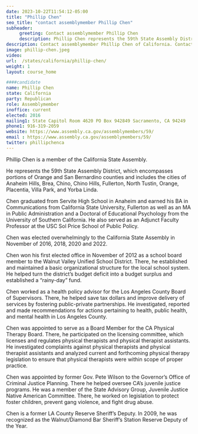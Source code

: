 ```yaml
---
date: 2023-10-22T11:54:12-05:00
title: "Phillip Chen"
seo_title: "contact assemblymember Phillip Chen"
subheader:
     greeting: Contact assemblymember Phillip Chen
     description: Phillip Chen represents the 59th State Assembly District, which encompasses portions of Orange and San Bernardino counties and includes the cities of Anaheim Hills, Brea, Chino, Chino Hills, Fullerton, North Tustin, Orange, Placentia, Villa Park, and Yorba Linda.
description: Contact assemblymember Phillip Chen of California. Contact information for Phillip Chen includes email address, phone number, and mailing address.
image: phillip-chen.jpeg
video:
url:  /states/california/phillip-chen/
weight: 1
layout: course_home

####candidate
name: Phillip Chen
state: California
party: Republican
role: Assemblymember
inoffice: current
elected: 2016
mailing1: State Capitol Room 4620 PO Box 942849 Sacramento, CA 94249
phone1: 916-319-2059
website: https://www.assembly.ca.gov/assemblymembers/59/
email : https://www.assembly.ca.gov/assemblymembers/59/
twitter: phillipchenca
---
```


Phillip Chen is a member of the California State Assembly.

He represents the 59th State Assembly District, which encompasses portions of Orange and San Bernardino counties and includes the cities of Anaheim Hills, Brea, Chino, Chino Hills, Fullerton, North Tustin, Orange, Placentia, Villa Park, and Yorba Linda.

Chen graduated from Servite High School in Anaheim and earned his BA in Communications from California State University, Fullerton as well as an MA in Public Administration and a Doctoral of Educational Psychology from the University of Southern California. He also served as an Adjunct Faculty Professor at the USC Sol Price School of Public Policy.

Chen was elected overwhelmingly to the California State Assembly in November of 2016, 2018, 2020 and 2022.

Chen won his first elected office in November of 2012 as a school board member to the Walnut Valley Unified School District. There, he established and maintained a basic organizational structure for the local school system. He helped turn the district’s budget deficit into a budget surplus and established a “rainy-day” fund.

Chen worked as a health policy advisor for the Los Angeles County Board of Supervisors. There, he helped save tax dollars and improve delivery of services by fostering public-private partnerships. He investigated, reported and made recommendations for actions pertaining to health, public health, and mental health in Los Angeles County.

Chen was appointed to serve as a Board Member for the CA Physical Therapy Board. There, he participated on the licensing committee, which licenses and regulates physical therapists and physical therapist assistants. He investigated complaints against physical therapists and physical therapist assistants and analyzed current and forthcoming physical therapy legislation to ensure that physical therapists were within scope of proper practice.

Chen was appointed by former Gov. Pete Wilson to the Governor’s Office of Criminal Justice Planning. There he helped oversee CA’s juvenile justice programs. He was a member of the State Advisory Group, Juvenile Justice Native American Committee. There, he worked on legislation to protect foster children, prevent gang violence, and fight drug abuse.

Chen is a former LA County Reserve Sheriff’s Deputy. In 2009, he was recognized as the Walnut/Diamond Bar Sheriff’s Station Reserve Deputy of the Year.
